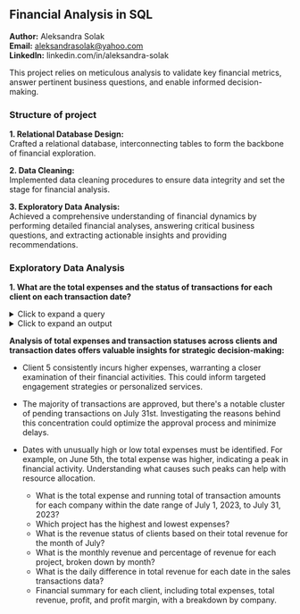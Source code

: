 ## Financial Analysis in SQL

**Author:** Aleksandra Solak <br />
**Email:**  aleksandrasolak@yahoo.com <br />
**LinkedIn:** linkedin.com/in/aleksandra-solak <br />

This project relies on meticulous analysis to validate key financial metrics, answer pertinent business questions, and enable informed decision-making.


### Structure of project
 
**1. Relational Database Design:** <br />
Crafted a relational database, interconnecting tables to form the backbone of financial exploration. <br />

**2. Data Cleaning:** <br />
Implemented data cleaning procedures to ensure data integrity and set the stage for financial analysis. <br />

**3. Exploratory Data Analysis:** <br />
Achieved a comprehensive understanding of financial dynamics by performing detailed financial analyses, answering critical business questions, and extracting actionable insights and providing recommendations.


### Exploratory Data Analysis


   **1. What are the total expenses and the status of transactions for each client on each transaction date?**
   <details><summary>Click to expand a query </summary> <br />
    
```sql
SELECT t.transaction_date,
       p.client_id,
       SUM(t.transaction_amount) AS total_expences,
       GROUP_CONCAT(DISTINCT t.status) AS status_of_transaction 
FROM transactions t
LEFT JOIN projects p ON t.project_id = p.project_id
GROUP BY p.client_id, t.transaction_date
ORDER BY t.transaction_date;
```

   </details>
   <details><summary>Click to expand an output </summary> <br />

|transaction_date|client_id|total_expenses|status_of_transaction|
|----------------|---------|--------------|---------------------|
|...|...|...|...|
|2023-07-31|9|854.00|Approved|
|2023-07-31|5|1055.00|Approved,Pending|
|2023-07-30|1|267.00|Pending|
|...|...|...|...|

   </details>
   
**Analysis of total expenses and transaction statuses across clients and transaction dates offers valuable insights for strategic decision-making:**
- Client 5 consistently incurs higher expenses, warranting a closer examination of their financial activities. This could inform targeted engagement strategies or personalized services. <br />
- The majority of transactions are approved, but there's a notable cluster of pending transactions on July 31st. Investigating the reasons behind this concentration could optimize the approval process and minimize delays.  <br />
- Dates with unusually high or low total expenses must be identified. For example, on June 5th, the total expense was higher, indicating a peak in financial activity. Understanding what causes such peaks can help with resource allocation. <br />

    
   - What is the total expense and running total of transaction amounts for each company within the date range of July 1, 2023, to July 31, 2023?
   - Which project has the highest and lowest expenses?
   - What is the revenue status of clients based on their total revenue for the month of July?
   - What is the monthly revenue and percentage of revenue for each project, broken down by month?
   - What is the daily difference in total revenue for each date in the sales transactions data?
   - Financial summary for each client, including total expenses, total revenue, profit, and profit margin, with a breakdown by company.








